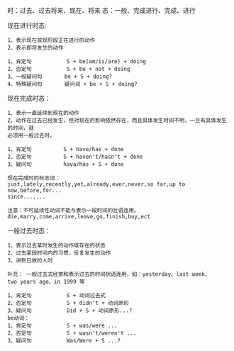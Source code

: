 时：过去、过去将来、现在、将来
态：一般、完成进行、完成、进行


现在进行时态:

	1、表示现在或现阶段正在进行的动作
	2、表示即将发生的动作

	1、肯定句           S + be(am/is/are) + doing
	2、否定句           S + be + not + doing
	3、一般疑问句       be + S + doing?
	4、特殊疑问句       疑问词 + be + S + doing?

现在完成时态：

	1、表示一直延续到现在的动作
	2、动作在过去已经发生，但对现在的影响依然存在，而且具体发生时间不明，一旦有具体发生的时间，就
	必须用一般过去时。

	1、肯定句          S + have/has + done
	2、否定句          S + haven't/hasn't + done
	3、疑问句          hava/has + S + done

	现在完成时的标志词：
	just,lately,recently,yet,already,ever,never,so far,up to now,before,for...
	since...,...

	注意：不可延续性动词不能与表示一段时间的壮语连用。
	die,marry,come,arrive,leave,go,finish,buy,ect

一般过去时态：
	
	1、表示过去某时发生的动作或存在的状态
	2、过去某段时间内的习惯，反复发生的动作
	3、讲到已故的人时

	补充： 一般过去式经常和表示过去的时间状语连用，如：yesterday、last week、
	two years ago、in 1999 等
	
	1、肯定句           S + 动词过去式
	2、否定句           S + didn't + 动词原形
	3、疑问句           Did + S + 动词原形...?
	be动词：
	1、肯定句           S + was/were ...
	2、否定句           S + wasn't/weren't ...
	3、疑问句           Was/Were + S ...?

